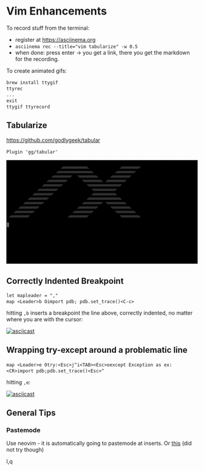 # Vim Enhancements

To record stuff from the terminal:
- register at https://asciinema.org
- `asciinema rec --title="vim tabularize" -w 0.5`
- when done: press enter -> you get a link, there you get the markdown for the recording.

To create animated gifs:

    brew install ttygif
    ttyrec
    ...
    exit
    ttygif ttyrecord



## Tabularize

https://github.com/godlygeek/tabular

    Plugin 'gg/tabular'

![](./img/tab.gif)

## Correctly Indented Breakpoint

    let mapleader = ","
    map <Leader>b Oimport pdb; pdb.set_trace()<C-c>

hitting `,b` inserts a breakpoint the line above, correctly indented, no
matter where you are with the cursor:

[![asciicast](https://asciinema.org/a/LCx3dt7uOT7HmwLvF742Mtv6Q.png)](https://asciinema.org/a/LCx3dt7uOT7HmwLvF742Mtv6Q)


## Wrapping try-except around a problematic line

    map <Leader>e Otry:<Esc>j^i<TAB><Esc>oexcept Exception as ex:<CR>import pdb;pdb.set_trace()<Esc>^

hitting `,e`:

[![asciicast](https://asciinema.org/a/MzMg0nExfS3mtQTP4wZhTyEr9.png)](https://asciinema.org/a/MzMg0nExfS3mtQTP4wZhTyEr9)


## General Tips

### Pastemode

Use neovim - it is automatically going to pastemode at inserts.
Or [this](https://coderwall.com/p/if9mda/automatically-set-paste-mode-in-vim-when-pasting-in-insert-mode) (did not try though)



I,q
